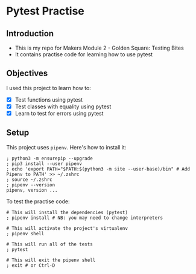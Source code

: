 # Pytest Practise

## Introduction
- This is my repo for Makers Module 2 - Golden Square: Testing Bites
- It contains practise code for learning how to use pytest
  
## Objectives
I used this project to learn how to:
- [x] Test functions using pytest
- [x] Test classes with equality using pytest
- [x] Learn to test for errors using pytest

## Setup
This project uses `pipenv`. Here's how to install it:

```shell
; python3 -m ensurepip --upgrade
; pip3 install --user pipenv
; echo 'export PATH="$PATH:$(python3 -m site --user-base)/bin" # Add Pipenv to PATH' >> ~/.zshrc
; source ~/.zshrc
; pipenv --version
pipenv, version ...
```
To test the practise code: 
```shell
# This will install the dependencies (pytest)
; pipenv install # NB: you may need to change interpreters 

# This will activate the project's virtualenv
; pipenv shell

# This will run all of the tests
; pytest

# This will exit the pipenv shell
; exit # or Ctrl-D
```
